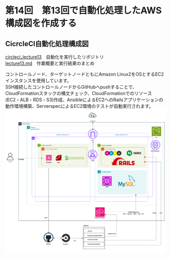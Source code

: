 # 第14回　第13回で自動化処理したAWS構成図を作成する
## CicrcleCI自動化処理構成図  
[circleci_lecture13](https://github.com/taemimizukura/circleci_lecture13)　自動化を実行したリポジトリ  
[lecture13.md](https://github.com/taemimizukura/RaiseTech/blob/main/lecture13.md)　作業概要と実行結果のまとめ  

コントロールノード、ターゲットノードともにAmazon Linux2をOSとするEC2インスタンスを使用しています。  
SSH接続したコントロールノードからGitHubへpushすることで、CloudFormationスタックの構文チェック、CloudFormationでのリソース(EC2・ALB・RDS・S3)作成、AnsibleによるEC2へのRailsアプリケーションの動作環境構築、ServerspecによるEC2環境のテストが自動実行されます。
![構成図](image/lecture14/img-01_.drawio.png)
